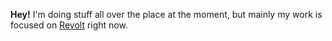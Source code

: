 **Hey!** I'm doing stuff all over the place at the moment, but mainly my work is focused on [Revolt](https://revolt.chat) right now.
